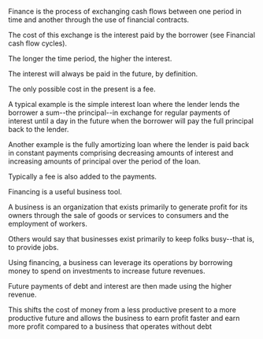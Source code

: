 Finance is the process of exchanging cash flows between one period in time and another through the use of financial contracts.

The cost of this exchange is the interest paid by the borrower (see Financial cash flow cycles).

The longer the time period, the higher the interest.

The interest will always be paid in the future, by definition.

The only possible cost in the present is a fee.

A typical example is the  simple  interest  loan  where  the  lender  lends  the  borrower  a  sum--the principal--in exchange for regular payments of interest until a day in the future when  the  borrower  will  pay  the  full  principal  back  to  the  lender.

Another example is the fully amortizing loan where the lender is paid back in constant payments comprising decreasing amounts of interest and increasing amounts of principal  over  the  period  of  the  loan.

Typically  a  fee  is  also  added  to  the payments.


Financing is a useful business tool.

A business is an organization that exists primarily to generate profit for its owners through the sale of goods or services to consumers and the employment of workers.

Others would say that businesses exist primarily to keep folks busy--that is, to provide jobs.

Using financing, a business  can  leverage  its  operations  by  borrowing  money  to  spend  on investments to increase future revenues.

Future payments of debt and interest are then made using the higher revenue.

This shifts the cost of money from a less productive present to a more productive future and allows the business to earn profit faster and earn more profit compared to a business that operates without debt